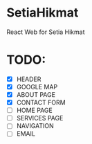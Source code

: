 # SetiaHikmat

React Web for Setia Hikmat

# TODO:

- [x] HEADER
- [x] GOOGLE MAP
- [x] ABOUT PAGE
- [x] CONTACT FORM
- [ ] HOME PAGE
- [ ] SERVICES PAGE
- [ ] NAVIGATION
- [ ] EMAIL
